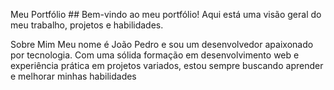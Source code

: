 Meu Portfólio ##
Bem-vindo ao meu portfólio! Aqui está uma visão geral do meu trabalho, projetos e habilidades.

Sobre Mim
Meu nome é João Pedro e sou um desenvolvedor apaixonado por tecnologia. Com uma sólida formação em desenvolvimento web e experiência prática em projetos variados, estou sempre buscando aprender e melhorar minhas habilidades
